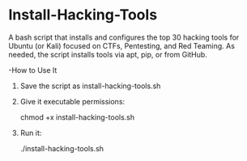 # Install-Hacking-Tools
A bash script that installs and configures the top 30 hacking tools for Ubuntu (or Kali) focused on CTFs, Pentesting, and Red Teaming. As needed, the script installs tools via apt, pip, or from GitHub.

-How to Use It
1. Save the script as install-hacking-tools.sh
2. Give it executable permissions:
   
   chmod +x install-hacking-tools.sh
4. Run it:

   ./install-hacking-tools.sh
